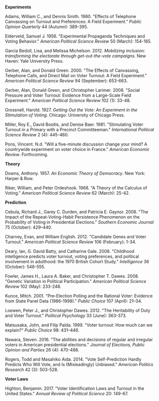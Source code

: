 **Experiments**

Adams, William C., and Dennis Smith. 1980. &quot;Effects of Telephone Canvassing on Turnout and Preferences: A Field Experiment.&quot; _Public Opinion Quarterly_ 44 (Autumn): 389-395.

Elderveld, Samuel J. 1956. &quot;Experimental Propaganda Techniques and Voting Behavior.&quot; _American Political Science Review_ 50 (March): 154-165.

García Bedoll, Lisa, and Melissa Michelson. 2012. _Mobilizing inclusion: transforming the electorate through get-out-the-vote campaigns._ New Haven: Yale University Press.

Gerber, Alan, and Donald Green. 2000. &quot;The Effects of Canvassing, Telephone Calls, and Direct Mail on Voter Turnout: A Field Experiment.&quot; _American Political Science Review_ 94 (September): 653-663.

Gerber, Alan, Donald Green, and Christopher Larimer. 2008. &quot;Social Pressure and Voter Turnout: Evidence from a Large-Scale Field Experiment.&quot; _American Political Science Review_ 102 (1): 33-48.

Grossnell, Harold. 1927. _Getting Out the Vote: An Experiment in the Stimulation of Voting._ Chicago: University of Chicago Press.

Miller, Roy E., David Bositis, and Denise Baer. 1981. &quot;Stimulating Voter Turnout in a Primary with a Precinct Committeeman.&quot; _International Political Science Review_ 2 (4): 445-460.

Pons, Vincent. N.d. &quot;Will a five-minute discussion change your mind? A countrywide experiment on voter choice in France.&quot; _American Economic Review_. Forthcoming.

**Theory**

Downs, Anthony. 1957. _An Economic Theory of Democracy_. New York: Harper &amp; Row.

Riker, William, and Peter Ordeshook. 1968. &quot;A Theory of the Calculus of Voting.&quot; _American Political Science Review_ 62 (March): 25-42.

**Prediction**

Cebula, Richard J., Garey C. Durden, and Patricia E. Gaynor. 2008. &quot;The Impact of the Repeat-Voting-Habit Persistence Phenomenon on the Probability of Voting in Presidential Elections.&quot; _Southern Economic Journal_ 75 (October): 429–440.

Charney, Evan, and William English. 2012. &quot;Candidate Genes and Voter Turnout.&quot; _American Political Science Review_ 106 (February): 1-34.

Deary, Ian, G. David Batty, and Catharine Gale. 2008. &quot;Childhood intelligence predicts voter turnout, voting preferences, and political involvement in adulthood: the 1970 British Cohort Study.&quot; _Intelligence_ 36 (October): 548-555.

Fowler, James H., Laura A. Baker, and Christopher T. Dawes. 2008. &quot;Genetic Variation in Political Participation.&quot; _American Political Science Review_ 102 (May): 233-248.

Kunce, Mitch. 2001. &quot;Pre-Election Polling and the Rational Voter: Evidence from State Panel Data (1986-1998).&quot; _Public Choice_ 107 (April): 21–34.

Loewen, Peter J., and Christopher Dawes. 2012. &quot;The Heritability of Duty and Voter Turnout.&quot; _Political Psychology_ 33 (June): 363-373.

Matsusaka, John, and Filip Palda. 1999. &quot;Voter turnout: How much can we explain?&quot; _Public Choice_ 98: 431–446.

Nawara, Steven.  2016. &quot;The abilities and decisions of regular and irregular voters in American presidential elections.&quot; _Journal of Elections, Public Opinion and Parties_ 26 (4): 470-488.

Rogers, Todd and Masahiko Aida. 2014. &quot;Vote Self-Prediction Hardly Predicts Who Will Vote, and Is (Misleadingly) Unbiased.&quot; _American Politics Research_ 42 (3): 503-528.

**Voter Laws**

Highton, Benjamin. 2017. &quot;Voter Identification Laws and Turnout in the United States.&quot; _Annual Review of Political Science_ 20: 149-67.